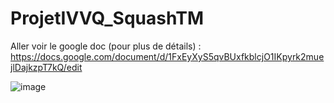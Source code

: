 # ProjetIVVQ_SquashTM

Aller voir le google doc (pour plus de détails) : https://docs.google.com/document/d/1FxEyXyS5qvBUxfkblcjO1IKpyrk2muejlDajkzpT7kQ/edit

![image](https://github.com/raph5640/ProjetIVVQ_SquashTM/assets/140059828/cf0a64ac-179f-4fe3-8e7e-5d82d470a4b8)
